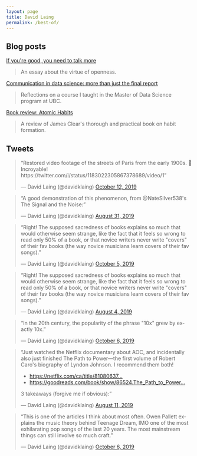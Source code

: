 ```yaml
---
layout: page
title: David Laing
permalink: /best-of/
---
```


## Blog posts

[If you're good, you need to talk more](https://davidklaing.com/blog/2019/07/09/talk-more.html)

> An essay about the virtue of openness.

[Communication in data science: more than just the final report](https://davidklaing.com/blog/2017/11/10/communication-in-data-science.html)

> Reflections on a course I taught in the Master of Data Science program at UBC.

[Book review: Atomic Habits](https://davidklaing.com/blog/books/2019/01/14/atomic-habits.html)

> A review of James Clear's thorough and practical book on habit formation.

## Tweets

<blockquote class="twitter-tweet" data-lang="en"><p lang="en" dir="ltr">“Restored video footage of the streets of Paris from the early 1900s. 🤯 Incroyable! https://twitter.com/i/status/1183022305867378689/video/1”</p>&mdash; David Laing (@davidklaing) <a href="https://twitter.com/davidklaing/status/1183022305867378689">October 12, 2019</a></blockquote>

<blockquote class="twitter-tweet" data-lang="en"><p lang="en" dir="ltr">“A good demonstration of this phenomenon, from @NateSilver538's The Signal and the Noise:”</p>&mdash; David Laing (@davidklaing) <a href="https://twitter.com/davidklaing/status/1167839615845355520">August 31, 2019</a></blockquote>

<blockquote class="twitter-tweet" data-lang="en"><p lang="en" dir="ltr">“Right! The supposed sacredness of books explains so much that would otherwise seem strange, like the fact that it feels so wrong to read only 50% of a book, or that novice writers never write "covers" of their fav books (the way novice musicians learn covers of their fav songs).”</p>&mdash; David Laing (@davidklaing) <a href="https://twitter.com/davidklaing/status/1180586417941929985">October 5, 2019</a></blockquote>

<blockquote class="twitter-tweet" data-lang="en"><p lang="en" dir="ltr">“Right! The supposed sacredness of books explains so much that would otherwise seem strange, like the fact that it feels so wrong to read only 50% of a book, or that novice writers never write "covers" of their fav books (the way novice musicians learn covers of their fav songs).”</p>&mdash; David Laing (@davidklaing) <a href="https://twitter.com/davidklaing/status/1158132219484893184">August 4, 2019</a></blockquote>

<blockquote class="twitter-tweet" data-lang="en"><p lang="en" dir="ltr">“In the 20th century, the popularity of the phrase "10x" grew by exactly 10x.”</p>&mdash; David Laing (@davidklaing) <a href="https://twitter.com/davidklaing/status/1181067269398396928">October 6, 2019</a></blockquote>

<blockquote class="twitter-tweet" data-lang="en"><p lang="en" dir="ltr">“Just watched the Netflix documentary about AOC, and incidentally also just finished The Path to Power—the first volume of Robert Caro's biography of Lyndon Johnson. I recommend them both!

- https://netflix.com/ca/title/81080637…
- https://goodreads.com/book/show/86524.The_Path_to_Power…

3 takeaways (forgive me if obvious):”</p>&mdash; David Laing (@davidklaing) <a href="https://twitter.com/davidklaing/status/1160785149992116224">August 11, 2019</a></blockquote>

<blockquote class="twitter-tweet" data-lang="en"><p lang="en" dir="ltr">“This is one of the articles I think about most often. Owen Pallett explains the music theory behind Teenage Dream, IMO one of the most exhilarating pop songs of the last 20 years. The most mainstream things can still involve so much craft.”</p>&mdash; David Laing (@davidklaing) <a href="https://twitter.com/davidklaing/status/1156787145236815873">October 6, 2019</a></blockquote>

<script async src="//platform.twitter.com/widgets.js" charset="utf-8"></script>